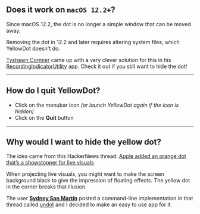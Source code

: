 ## Does it work on `macOS 12.2+`?

Since macOS 12.2, the dot is no longer a simple window that can be moved away.

Removing the dot in 12.2 and later requires altering system files, which YellowDot doesn't do.

[Tyshawn Cormier](https://github.com/cormiertyshawn895) came up with a very clever solution for this in his [RecordingIndicatorUtility](https://github.com/cormiertyshawn895/RecordingIndicatorUtility) app. Check it out if you still want to hide the dot!

----

## How do I quit YellowDot?

* Click on the menubar icon *(or launch YellowDot again if the icon is hidden)*
* Click on the **Quit** button

----

## Why would I want to hide the yellow dot?

The idea came from this HackerNews thread: [Apple added an orange dot that’s a showstopper for live visuals](https://news.ycombinator.com/item?id=29627382)

When projecting live visuals, you might want to make the screen background black to give the impression of floating effects. The yellow dot in the corner breaks that illusion.

The user **[Sydney San Martin](https://s4y.us/)** posted a command-line implementation in that thread called [undot](https://github.com/s4y/undot) and I decided to make an easy to use app for it.

